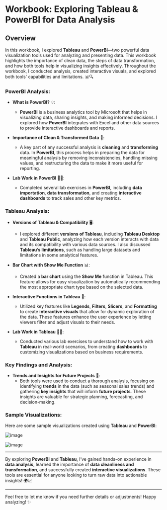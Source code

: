 # Workbook: Exploring Tableau & PowerBI for Data Analysis

## Overview

In this workbook, I explored **Tableau** and **PowerBI**—two powerful data visualization tools used for analyzing and presenting data. This workbook highlights the importance of clean data, the steps of data transformation, and how both tools help in visualizing insights effectively. Throughout the workbook, I conducted analysis, created interactive visuals, and explored both tools' capabilities and limitations. 📊🔍

### PowerBI Analysis:
  
- **What is PowerBI?** 💡:
  - **PowerBI** is a business analytics tool by Microsoft that helps in visualizing data, sharing insights, and making informed decisions. I explored how **PowerBI** integrates with Excel and other data sources to provide interactive dashboards and reports.
  
- **Importance of Clean & Transformed Data** 🔄:
  - A key part of any successful analysis is **cleaning** and **transforming** data. In **PowerBI**, this process helps in preparing the data for meaningful analysis by removing inconsistencies, handling missing values, and restructuring the data to make it more useful for reporting.

- **Lab Work in PowerBI** 🧑‍💻:
  - Completed several lab exercises in **PowerBI**, including **data importation**, **data transformation**, and creating **interactive dashboards** to track sales and other key metrics.

### Tableau Analysis:

- **Versions of Tableau & Compatibility** 🖥️:
  - I explored different **versions of Tableau**, including **Tableau Desktop** and **Tableau Public**, analyzing how each version interacts with data and its compatibility with various data sources. I also discussed **Tableau’s limitations**, such as handling large datasets and limitations in some analytical features.
  
- **Bar Chart with Show Me Function** 📊:
  - Created a **bar chart** using the **Show Me** function in Tableau. This feature allows for easy visualization by automatically recommending the most appropriate chart type based on the selected data.

- **Interactive Functions in Tableau** 🎨:
  - Utilized key features like **Legends**, **Filters**, **Slicers**, and **Formatting** to create **interactive visuals** that allow for dynamic exploration of the data. These features enhance the user experience by letting viewers filter and adjust visuals to their needs.

- **Lab Work in Tableau** 🧑‍💻:
  - Conducted various lab exercises to understand how to work with **Tableau** in real-world scenarios, from creating **dashboards** to customizing visualizations based on business requirements.

### Key Findings and Analysis:
  
- **Trends and Insights for Future Projects** 📅:
  - Both tools were used to conduct a thorough analysis, focusing on identifying **trends** in the data (such as seasonal sales trends) and gathering **key insights** that will inform **future projects**. These insights are valuable for strategic planning, forecasting, and decision-making.

### Sample Visualizations:

Here are some sample visualizations created using **Tableau** and **PowerBI**:

![image](https://github.com/user-attachments/assets/ba1fc8d2-807d-4017-97fb-6225a0b76b75)


![image](https://github.com/user-attachments/assets/266c7b3c-35b1-4c63-81ac-b314108838d1)

---

By exploring **PowerBI** and **Tableau**, I’ve gained hands-on experience in **data analysis**, learned the importance of **data cleanliness and transformation**, and successfully created **interactive visualizations**. These tools are essential for anyone looking to turn raw data into actionable insights! 🌍📈

---

Feel free to let me know if you need further details or adjustments! Happy analyzing! ✨
